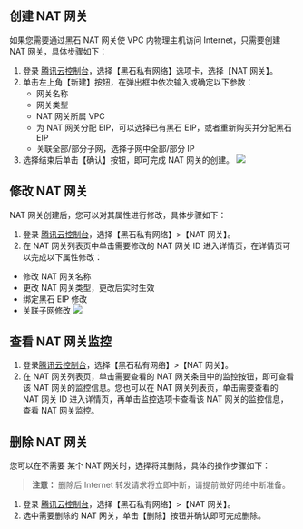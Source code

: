 ## 创建 NAT 网关
如果您需要通过黑石 NAT 网关使 VPC 内物理主机访问 Internet，只需要创建 NAT 网关，具体步骤如下：
1. 登录 [腾讯云控制台](https://cloud.tencent.com/login)，选择【黑石私有网络】选项卡，选择【NAT 网关】。
2. 单击左上角【新建】按钮，在弹出框中依次输入或确定以下参数：
	- 网关名称
	- 网关类型
	- NAT 网关所属 VPC
	- 为 NAT 网关分配 EIP，可以选择已有黑石 EIP，或者重新购买并分配黑石 EIP
	- 关联全部/部分子网，选择子网中全部/部分 IP
3. 选择结束后单击【确认】按钮，即可完成 NAT 网关的创建。
![](//mc.qcloudimg.com/static/img/e84c3c4ac03a54fc9159b6071f6d187b/image.png)

## 修改 NAT 网关
NAT 网关创建后，您可以对其属性进行修改，具体步骤如下：
1. 登录 [腾讯云控制台](https://cloud.tencent.com/login)，选择【黑石私有网络】>【NAT 网关】。
2. 在 NAT 网关列表页中单击需要修改的 NAT 网关 ID 进入详情页，在详情页可以完成以下属性修改：
 - 修改 NAT 网关名称
 - 更改 NAT 网关类型，更改后实时生效
 - 绑定黑石 EIP 修改
 - 关联子网修改
![](//mc.qcloudimg.com/static/img/0f3e1b503d1fcc4dfb31ab148ebc3c6e/image.png)

## 查看 NAT 网关监控
1. 登录[腾讯云控制台](https://cloud.tencent.com/login)，选择【黑石私有网络】>【NAT 网关】。
2. 在 NAT 网关列表页，单击需要查看的 NAT 网关条目中的监控按钮，即可查看该 NAT 网关的监控信息。您也可以在 NAT 网关列表页，单击需要查看的 NAT 网关 ID 进入详情页，再单击监控选项卡查看该 NAT 网关的监控信息，查看 NAT 网关监控。

## 删除 NAT 网关
您可以在不需要 某个 NAT 网关时，选择将其删除，具体的操作步骤如下：
>**注意：**
>删除后 Internet 转发请求将立即中断，请提前做好网络中断准备。

1. 登录 [腾讯云控制台](https://cloud.tencent.com/login)，选择【黑石私有网络】>【NAT 网关】。
2. 选中需要删除的 NAT 网关，单击【删除】按钮并确认即可完成删除。